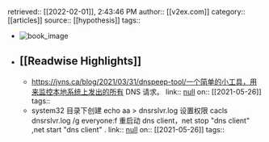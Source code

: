 retrieved:: [[2022-02-01]], 2:43:46 PM
              author:: [[v2ex.com]]
              category:: [[articles]]
              source:: [[hypothesis]]
              tags::

- ![book_image](https://readwise-assets.s3.amazonaws.com/static/images/article0.00998d930354.png)
- ## [[Readwise Highlights]]
	- https://jvns.ca/blog/2021/03/31/dnspeep-tool/一个简单的小工具，用来监控本地系统上发出的所有 DNS 请求。
	                link:: [null](null)
	                on:: [[2021-05-26]]
	                tags::
	- system32 目录下创建 echo aa > dnsrslvr.log
	  设置权限 cacls dnsrslvr.log /g everyone:f
	  重启动 dns client，net stop "dns client" ,net start "dns client" .
	                link:: [null](null)
	                on:: [[2021-05-26]]
	                tags::